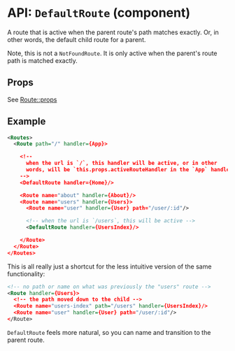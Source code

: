 API: `DefaultRoute` (component)
===============================

A route that is active when the parent route's path matches exactly. Or,
in other words, the default child route for a parent.

Note, this is not a `NotFoundRoute`. It is only active when the parent's
route path is matched exactly.

Props
-----

See [Route::props][routeProps]

Example
-------

```xml
<Routes>
  <Route path="/" handler={App}>

    <!--
      when the url is `/`, this handler will be active, or in other
      words, will be `this.props.activeRouteHandler in the `App` handler
    -->
    <DefaultRoute handler={Home}/>

    <Route name="about" handler={About}/>
    <Route name="users" handler={Users}>
      <Route name="user" handler={User} path="/user/:id"/>

      <!-- when the url is `/users`, this will be active -->
      <DefaultRoute handler={UsersIndex}/>

    </Route>
  </Route>
</Routes>
```

This is all really just a shortcut for the less intuitive version of the
same functionality:

```xml
<!-- no path or name on what was previously the "users" route -->
<Route handler={Users}>
  <!-- the path moved down to the child -->
  <Route name="users-index" path="/users" handler={UsersIndex}/>
  <Route name="user" handler={User} path="/user/:id"/>
</Route>
```

`DefaultRoute` feels more natural, so you can name and transition to the
parent route.

  [routeProps]:/docs/api/elements/Route.md#props
